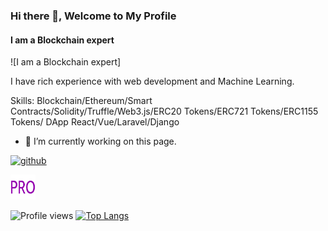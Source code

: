 ### Hi there 👋, Welcome to My Profile
#### I am a Blockchain expert
![I am a Blockchain expert]

I have rich experience with web development and Machine Learning.

Skills: Blockchain/Ethereum/Smart Contracts/Solidity/Truffle/Web3.js/ERC20 Tokens/ERC721 Tokens/ERC1155 Tokens/ DApp
             React/Vue/Laravel/Django

- 🔭 I’m currently working on this page. 


[<img src='https://cdn.jsdelivr.net/npm/simple-icons@3.0.1/icons/github.svg' alt='github' height='40'>](https://github.com/rothchildbryon)  

<a href='https://github.com/pricing'><img src='https://raw.githubusercontent.com/acervenky/animated-github-badges/master/assets/pro.gif' width='40' height='40'></a> 

![Profile views](https://gpvc.arturio.dev/rothchildbryon)
[![Top Langs](https://github-readme-stats.vercel.app/api/top-langs/?username=rothchildbryon)](https://github.com/anuraghazra/github-readme-stats)
